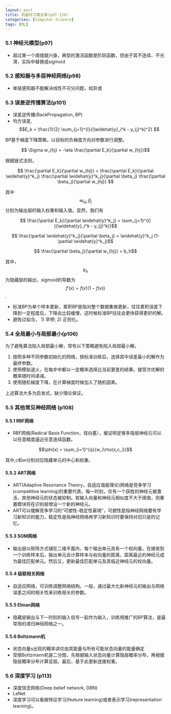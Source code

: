 ```yaml
---
layout: post
title: 机器学习第五章(p97-120)
categories: [Computer Science]
tags: [ML]
---
```


### 5.1 神经元模型(p97)
* 超过某一个阈值就兴奋，典型的激活函数是阶跃函数，但由于其不连续、不光滑，实际中替换成sigmoid

### 5.2 感知器与多层神经网络(p98)
* 单层感知器不能解决线性不可分问题，如异或

### 5.3 误差逆传播算法(p101)
* 误差逆传播(BackPropagation, BP)
* 均方误差, $$E_k = \frac{1}{2} \sum_{j=1}^{l}{(\widehat{y}_i^k - y_{j}^k)^2} $$

BP基于梯度下降策略，以目标的负梯度方向对参数进行调整。

$$ \Sigma w_{hj} = -\eta \frac{\partial E_k}{\partial w_{hj}}$$

根据链式法则，

$$  \frac{\partial E_k}{\partial w_{hj}} = \frac{\partial E_k}{\partial \widehat{y}^k_j}  
 \frac{\partial \widehat{y}^k_j}{\partial \beta_j} 
 \frac{\partial \beta_j}{\partial w_{hj}} 
$$

其中 $$w_{hj},\beta_j $$分别为输出层的输入权重和输入值。显然，我们有

$$ \frac{\partial E_k}{\partial \widehat{y}^k_j} = \sum_{j=1}^{l}{(\widehat{y}_i^k - y_{j}^k)}$$

$$ \frac{\partial \widehat{y}^k_j}{\partial \beta_j} =  \widehat{y}^k_j (1- \partial \widehat{y}^k_j)$$

$$ \frac{\partial \beta_j}{\partial w_{hj}} = b_h$$

其中，$$b_h$$为隐藏层的输出，sigmoid的导数为$$f'(x) = f(x)(1-f(x))$$.

* 标准BP为单个样本更新，累积BP是指对整个数据集做更新，往往累积误差下降到一定程度后，下降会比较缓慢，这时候标准BP往往会更快获得更好的解。
* 避免过拟合， 1) 早停; 2) 正则化。

### 5.4 全局最小与局部最小(p106)
为了避免算法陷入局部最小解，常有以下策略避免陷入局部最小解。
1. 按照多种不同参数初始化的网络，按标准训练后，选择其中误差最小的解作为最终参数。
2. 使用模拟退火，在每步中都以一定概率选择比当前更差的结果。接受次优解的概率随时间递减。
3. 使用随机梯度下降，在计算梯度时候加入了随机因素。

上述算法大多为启发式，缺少理论保证。

### 5.5 其他常见神经网络 (p108)

#### 5.5.1 RBF网络
* RBF网络(Radical Basis Function，径向基），被证明足够多隐层神经元可以以任意精度逼近任意连续函数。

$$\phi(x) = \sum_{i=1}^{q}{w_i\rho(x,c_i)}$$

其中,c和w分别对应隐藏单元的中心和权重。

#### 5.5.2 ART网络
* ART(Adaptive Resonance Theory，自适应谐振理论)网络是竞争学习(competitive learning)的重要代表。每一时刻，仅有一个获胜的神经元被激活，其他神经元的状态被抑制。若输入向量和神经元相似度不大于阈值，则重置模块将在识别层增设一个新的神经元。
* ART可以缓解竞争学习的“可塑性-稳定性窘境”，可塑性是指神经网络要有学习新知识的能力，稳定性是指神经网络再学习新知识时要保持对旧只是的记忆。

#### 5.5.3 SOM网络
* 输出层以矩阵方式铺在二维平面内，每个输出单元具有一个权向量。在接收到一个训练样本后，输出单元会计算样本与权向量的距离，距离最近的神经元成为最佳匹配单元。然后又，更新最佳匹配单元及其临近神经元的权向量。

#### 5.5.4 级联相关网络
* 自适应网络，可训练调整网络结构。一般，通过最大化新神经元的输出与网络误差之间的相关性来训练相关的参数。

#### 5.5.5 Elman网络
* 隐藏层输出与下一时刻的输入信号一起作为输入，训练用推广的BP算法，是最常用的递归神经网络之一。

#### 5.5.6 Boltzmann机
* 状态向量s出现的概率讲仅由其能量与所有可能状态向量的能量确定
* 受限Boltzmann机是二分图，先根据输入状态向量计算隐层概率分布，再根据隐层概率分布计算显层。最后，基于此更新连接权重。

### 5.6 深度学习 (p113)
* 深度信念网络(Deep belief network, DBN)
* LeNet
* 深度学习可以看做特征学习(feature learning)或者表示学习(representation learning)。



